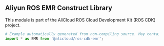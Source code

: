 ## Aliyun ROS EMR Construct Library

This module is part of the AliCloud ROS Cloud Development Kit (ROS CDK) project.

```python
# Example automatically generated from non-compiling source. May contain errors.
import * as EMR from '@alicloud/ros-cdk-emr';
```
